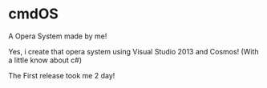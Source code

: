 # cmdOS
A Opera System made by me!

Yes, i create that opera system using Visual Studio 2013 and Cosmos! (With a little know about c#)

The First release took me 2 day!
